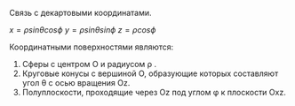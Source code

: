 Связь с декартовыми координатами.


$x=\rho{sin\theta}cos\phi$
$y=\rho{sin\theta sin{\phi}}$
$z=\rho{cos\phi}$

Координатными поверхностями являются: 
1. Сферы с центром O и радиусом ρ . 
2. Круговые конусы с вершиной O, образующие которых составляют угол θ с осью вращения Oz.
3. Полуплоскости, проходящие через Oz под углом φ к плоскости Oxz.